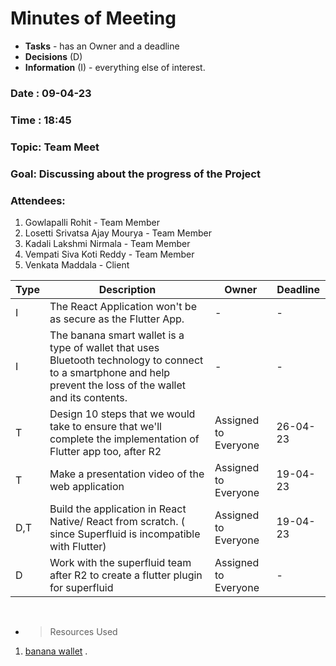 # Minutes of Meeting

- **Tasks** - has an Owner and a deadline
- **Decisions** (D)
- **Information** (I) - everything else of interest.

### Date : 09-04-23

### Time : 18:45

### Topic: Team Meet

### Goal: Discussing about the progress of the Project

### Attendees:

1. Gowlapalli Rohit - Team Member
2. Losetti Srivatsa Ajay Mourya - Team Member
3. Kadali Lakshmi Nirmala - Team Member
4. Vempati Siva Koti Reddy - Team Member
5. Venkata Maddala - Client

| Type | Description                                                                 | Owner            | Deadline |
| ---- | --------------------------------------------------------------------------- | ---------------- | -------- |
| I    | The React Application won't be as secure as the Flutter App.           | -                | -        |
| I    | The banana smart wallet is a type of wallet that uses Bluetooth technology to connect to a smartphone and help prevent the loss of the wallet and its contents. | -                | -        |
| T    | Design 10 steps that we would take to ensure that we'll complete the implementation of Flutter app too, after R2 | Assigned to Everyone  | 26-04-23  |
| T    | Make a presentation video of the web application    | Assigned to Everyone                | 19-04-23        |
| D,T    | Build the application in React Native/ React from scratch. ( since Superfluid is incompatible with Flutter)  | Assigned to Everyone                | 19-04-23        |
| D    | Work with the superfluid team after R2 to create a flutter plugin for superfluid    | Assigned to Everyone         | -   |

<br>

- > Resources Used

1. <a href="https://www.bananawallet.xyz/">banana wallet</a> .